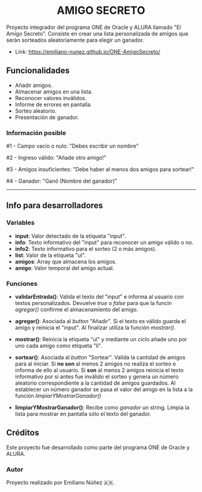 <h1 style ="text-align: center;">AMIGO SECRETO</h1>

Proyecto integrador del programa ONE de Oracle y ALURA llamado "El Amigo Secreto". Consiste en crear una lista personalizada de amigos que serán sorteados aleatoriamente para elegir un ganador.

- Link: https://emiliano-nunez.github.io/ONE-AmigoSecreto/


<h2>Funcionalidades</h2>

- Añadir amigos.
- Almacenar amigos en una lista.
- Reconocer valores inválidos.
- Informe de errores en pantalla.
- Sorteo aleatorio.
- Presentación de ganador.

<h3>Información posible</h3>

#1 - Campo vacío o nulo:
"Debes escribir un nombre"

#2 - Ingreso válido:
"Añade otro amigo!"

#3 - Amigos insuficientes:
"Debe haber al menos dos amigos para sortear!"

#4 - Ganador:
"Ganó (Nombre del ganador)"


---

<h2>Info para desarrolladores</h2>

<h3>Variables</h3>

- **input**: Valor detectado de la etiqueta "input".
- **info**: Texto informativo del "input" para reconocer un amigo válido o no.
- **info2**: Texto informativo para el sorteo (2 o más amigos).
- **list**: Valor de la etiqueta "ul".
- **amigos**: Array que almacena los amigos.
- **amigo**: Valor temporal del amigo actual.

<h3>Funciones</h3>

- **validarEntrada()**: Valida el texto del "input" e informa al usuario con textos personalizados. Devuelve *true* o *false* para que la funcin *agregar()* confirme el almacenamiento del amigo.

- **agregar()**: Asociada al *button* "Añadir". Si el texto es válido guarda el amigo y reinicia el "input". Al finalizar utiliza la función *mostrar()*.

- **mostrar()**: Reinicia la etiqueta "ul" y mediante un ciclo añade uno por uno cada amigo como etiqueta "li".

- **sortear()**: Asociada al *button* "Sortear". Valida la cantidad de amigos para al iniciar. Si **no son** al menos 2 amigos no realiza el sorteo e informa de ello al usuario. Si **son** al menos 2 amigos reinicia el texto informativo por si antes fue inválido el sorteo y genera un número aleatorio correspondiente a la cantidad de amigos guardados. Al establecer un número ganador se pasa el valor del amigo en la lista a la función *limpiarYMostrarGanador()*

- **limpiarYMostrarGanador()**: Recibe como *ganador* un string. Limpia la lista para mostrar en pantalla sólo el texto del ganador.

<h2>Créditos</h2>

Este proyecto fue desarrollado como parte del programa ONE de Oracle y ALURA.

<h3>Autor</h3>
Proyecto realizado por Emiliano Núñez 🇦🇷.

